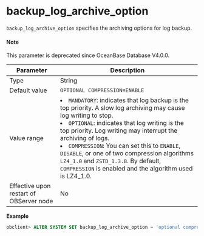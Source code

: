 backup_log_archive_option
==============================================

`backup_log_archive_option` specifies the archiving options for log backup.

<main id="notice" type='explain'>
  <h4>Note</h4>
  <p>This parameter is deprecated since OceanBase Database V4.0.0. </p>
</main>

| **Parameter** | **Description** |
|------------------|--------------------------|
| Type | String |
| Default value | `OPTIONAL COMPRESSION=ENABLE` |
| Value range | </li><li> `MANDATORY`: indicates that log backup is the top priority. A slow log archiving may cause log writing to stop.    </li><li> `OPTIONAL`: indicates that log writing is the top priority. Log writing may interrupt the archiving of logs.    </li><li> `COMPRESSION`: You can set this to `ENABLE`, `DISABLE`, or one of two compression algorithms `LZ4_1.0` and `ZSTD_1.3.8`. By default, `COMPRESSION` is enabled and the algorithm used is LZ4_1.0.  |
| Effective upon restart of OBServer node | No |

**Example**

```sql
obclient> ALTER SYSTEM SET backup_log_archive_option = 'optional compression= enable';
```
